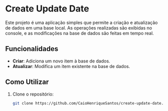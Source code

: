 # Create Update Date

Este projeto é uma aplicação simples que permite a criação e atualização de dados em uma base local. As operações realizadas são exibidas no console, e as modificações na base de dados são feitas em tempo real.

## Funcionalidades

- **Criar**: Adiciona um novo item à base de dados.
- **Atualizar**: Modifica um item existente na base de dados.

## Como Utilizar

1. Clone o repositório:

   ```bash
   git clone https://github.com/CaioHenriqueSantos/create-update-date.git